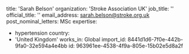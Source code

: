 title: 'Sarah Belson'
organization: 'Stroke Association UK'
job_title: ''
official_title: ''
email_address: sarah.belson@stroke.org.uk
post_nominal_letters: MSc
expertise:
  - hypertension
country:
  - 'United Kingdom'
works_in: Global
import_id: 8441d1d6-7f0e-442b-9fa0-32e594a4e4bb
id: 963961ee-4538-4f9a-805e-15b02e5d8a2f
